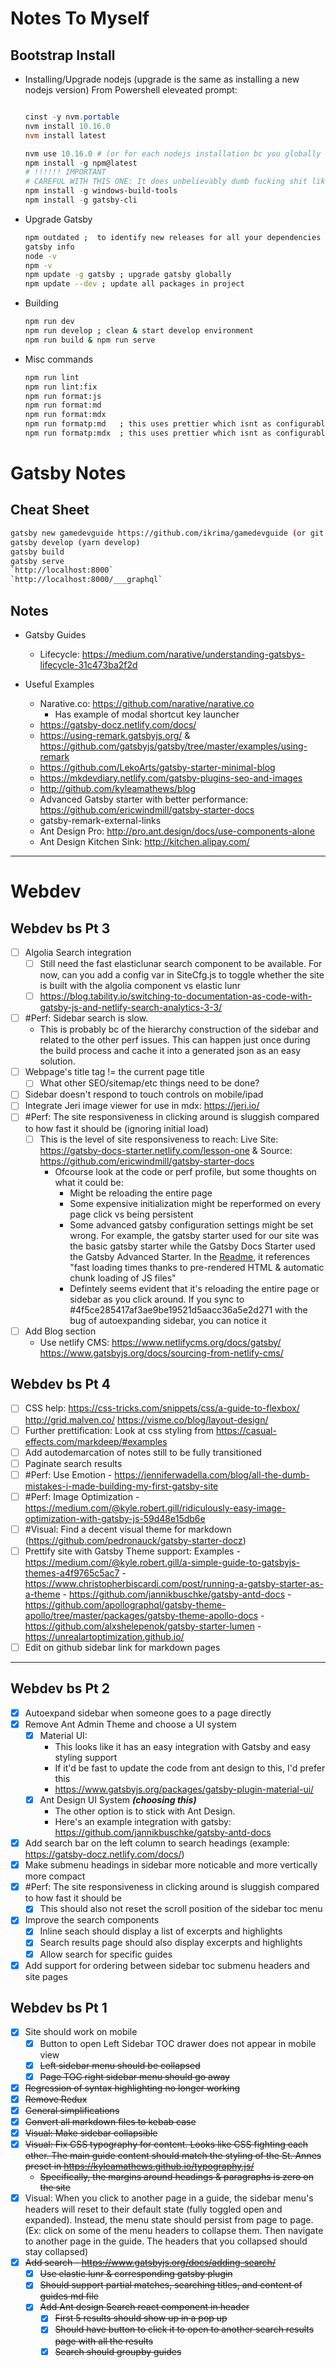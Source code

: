 # Notes To Myself

## Bootstrap Install

- Installing/Upgrade nodejs (upgrade is the same as installing a new nodejs version)
  From Powershell eleveated prompt:
  ```powershell

  cinst -y nvm.portable
  nvm install 10.16.0
  nvm install latest

  nvm use 10.16.0 # (or for each nodejs installation bc you globally installed modules arent shared)
  npm install -g npm@latest
  # !!!!!! IMPORTANT
  # CAREFUL WITH THIS ONE: It does unbelievably dumb fucking shit like wreck your user path and then adds python27 directory to that path variable, wrecking existing python installs
  npm install -g windows-build-tools
  npm install -g gatsby-cli
  ```

- Upgrade Gatsby
  ```bash
  npm outdated ;  to identify new releases for all your dependencies
  gatsby info
  node -v
  npm -v
  npm update -g gatsby ; upgrade gatsby globally
  npm update --dev ; update all packages in project
  ```

- Building
  ```bash
  npm run dev
  npm run develop ; clean & start develop environment
  npm run build & npm run serve
  ```

- Misc commands
  ```bash
  npm run lint
  npm run lint:fix
  npm run format:js
  npm run format:md
  npm run format:mdx
  npm run formatp:md   ; this uses prettier which isnt as configurable
  npm run formatp:mdx  ; this uses prettier which isnt as configurable
  ```

# Gatsby Notes

## Cheat Sheet

```bash
gatsby new gamedevguide https://github.com/ikrima/gamedevguide (or git clone + yarn)
gatsby develop (yarn develop)
gatsby build
gatsby serve
`http://localhost:8000`
`http://localhost:8000/___graphql`
```

## Notes

- Gatsby Guides
  - Lifecycle: <https://medium.com/narative/understanding-gatsbys-lifecycle-31c473ba2f2d>

- Useful Examples
  - Narative.co: https://github.com/narative/narative.co
    - Has example of modal shortcut key launcher
  - https://gatsby-docz.netlify.com/docs/
  - https://using-remark.gatsbyjs.org/ & https://github.com/gatsbyjs/gatsby/tree/master/examples/using-remark
  - https://github.com/LekoArts/gatsby-starter-minimal-blog
  - https://mkdevdiary.netlify.com/gatsby-plugins-seo-and-images
  - http://github.com/kyleamathews/blog
  - Advanced Gatsby starter with better performance: https://github.com/ericwindmill/gatsby-starter-docs
  - gatsby-remark-external-links
  - Ant Design Pro: http://pro.ant.design/docs/use-components-alone
  - Ant Design Kitchen Sink: http://kitchen.alipay.com/

----------------

# Webdev

## Webdev bs Pt 3

- [ ] Algolia Search integration
  - [ ] Still need the fast elasticlunar search component to be available. For now, can you add a config var in SiteCfg.js to toggle whether the site is built with the algolia component vs elastic lunr
  - [ ] https://blog.tability.io/switching-to-documentation-as-code-with-gatsby-js-and-netlify-search-analytics-3-3/
- [ ] #Perf: Sidebar search is slow.
    - This is probably bc of the hierarchy construction of the sidebar and related to the other perf issues. This can happen just once during the build process and cache it into a generated json as an easy solution.
- [ ] Webpage's title tag != the current page title
    - [ ] What other SEO/sitemap/etc things need to be done?
- [ ] Sidebar doesn't respond to touch controls on mobile/ipad
- [ ] Integrate Jeri image viewer for use in mdx: https://jeri.io/
- [ ] #Perf: The site responsiveness in clicking around is sluggish compared to how fast it should be (ignoring initial load)
    - [ ] This is the level of site responsiveness to reach: Live Site: https://gatsby-docs-starter.netlify.com/lesson-one & Source: https://github.com/ericwindmill/gatsby-starter-docs
        - Ofcourse look at the code or perf profile, but some thoughts on what it could be:
            - Might be reloading the entire page
            - Some expensive initialization might be reperformed on every page click vs being persistent
            - Some advanced gatsby configuration settings might be set wrong. For example, the gatsby starter used for our site was the basic gatsby starter while the Gatsby Docs Starter used the Gatsby Advanced Starter. In the [Readme](https://github.com/ericwindmill/gatsby-starter-docs), it references "fast loading times thanks to pre-rendered HTML & automatic chunk loading of JS files"
            - Defintely seems evident that it's reloading the entire page or sidebar as you click around. If you sync to #4f5ce285417af3ae9be19521d5aacc36a5e2d271 with the bug of autoexpanding sidebar, you can notice it
- [ ] Add Blog section
    - Use netlify CMS: <https://www.netlifycms.org/docs/gatsby/> <https://www.gatsbyjs.org/docs/sourcing-from-netlify-cms/>

## Webdev bs Pt 4

- [ ] CSS help: https://css-tricks.com/snippets/css/a-guide-to-flexbox/ http://grid.malven.co/ https://visme.co/blog/layout-design/
- [ ] Further prettification: Look at css styling from https://casual-effects.com/markdeep/#examples
- [ ] Add autodemarcation of notes still to be fully transitioned
- [ ] Paginate search results
- [ ] #Perf: Use Emotion - https://jenniferwadella.com/blog/all-the-dumb-mistakes-i-made-building-my-first-gatsby-site
- [ ] #Perf: Image Optimization - https://medium.com/@kyle.robert.gill/ridiculously-easy-image-optimization-with-gatsby-js-59d48e15db6e
- [ ] #Visual: Find a decent visual theme for markdown (https://github.com/pedronauck/gatsby-starter-docz)
- [ ] Prettify site with Gatsby Theme support: Examples
      - https://medium.com/@kyle.robert.gill/a-simple-guide-to-gatsbyjs-themes-a4f9765c5ac7
      - https://www.christopherbiscardi.com/post/running-a-gatsby-starter-as-a-theme
      - https://github.com/jannikbuschke/gatsby-antd-docs
      - https://github.com/apollographql/gatsby-theme-apollo/tree/master/packages/gatsby-theme-apollo-docs
      - https://github.com/alxshelepenok/gatsby-starter-lumen
      - https://unrealartoptimization.github.io/
- [ ] Edit on github sidebar link for markdown pages

----------------

## Webdev bs Pt 2

- [x] Autoexpand sidebar when someone goes to a page directly
- [x] Remove Ant Admin Theme and choose a UI system
  - [x] Material UI:
    - This looks like it has an easy integration with Gatsby and easy styling support
    - If it'd be fast to update the code from ant design to this, I'd prefer this
    - https://www.gatsbyjs.org/packages/gatsby-plugin-material-ui/
  - [x] Ant Design UI System **_(choosing this)_**
    - The other option is to stick with Ant Design.
    - Here's an example integration with gatsby: https://github.com/jannikbuschke/gatsby-antd-docs
- [x] Add search bar on the left column to search headings (example: https://gatsby-docz.netlify.com/docs/)
- [x] Make submenu headings in sidebar more noticable and more vertically more compact
- [x] #Perf: The site responsiveness in clicking around is sluggish compared to how fast it should be
    - [x] This should also not reset the scroll position of the sidebar toc menu
- [x] Improve the search components
    - [x] Inline seach should display a list of excerpts and highlights
    - [x] Search results page should also display excerpts and highlights
    - [x] Allow search for specific guides
- [x] Add support for ordering between sidebar toc submenu headers and site pages

## Webdev bs Pt 1

- [x] Site should work on mobile
  - [x] Button to open Left Sidebar TOC drawer does not appear in mobile view
  - [x] ~~Left sidebar menu should be collapsed~~
  - [x] ~~Page TOC right sidebar menu should go away~~
- [x] ~~Regression of syntax highlighting no longer working~~
- [x] ~~Remove Redux~~
- [x] ~~General simplifications~~
- [x] ~~Convert all markdown files to kebab case~~
- [x] ~~Visual: Make sidebar collapsible~~
- [x] ~~Visual: Fix CSS typography for content. Looks like CSS fighting each other. The main guide content should match the styling of the St. Annes preset in https://kyleamathews.github.io/typography.js/~~
    - ~~Specifically, the margins around headings & paragraphs is zero on the site~~
- [x] Visual: When you click to another page in a guide, the sidebar menu's headers will reset to their default state (fully toggled open and expanded). Instead, the menu state should persist from page to page. (Ex: click on some of the menu headers to collapse them. Then navigate to another page in the guide. The headers that you collapsed should stay collapsed)
- [x] ~~Add search - https://www.gatsbyjs.org/docs/adding-search/~~
  - [x] ~~Use elastic lunr & corresponding gatsby plugin~~
  - [x] ~~Should support partial matches, searching titles, and content of guides md file~~
  - [x] ~~Add Ant design Search react component in header~~
    - [x] ~~First 5 results should show up in a pop up~~
    - [x] ~~Should have button to click it to open to another search results page with all the results~~
    - [x] ~~Search should groupby guides~~
